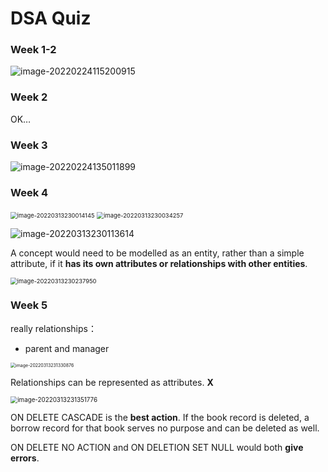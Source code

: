 # DSA Quiz

### Week 1-2

![image-20220224115200915](https://chqwer2.github.io/img/Typora/image-20220224115200915.png)

### Week 2

OK…

### Week 3



![image-20220224135011899](https://chqwer2.github.io/img/Typora/image-20220224135011899.png)

### Week 4

<img src="https://chqwer2.github.io/img/Typora/image-20220313230014145.png" alt="image-20220313230014145" style="zoom: 67%;" />

<img src="https://chqwer2.github.io/img/Typora/image-20220313230034257.png" alt="image-20220313230034257" style="zoom:67%;" />

![image-20220313230113614](https://chqwer2.github.io/img/Typora/image-20220313230113614.png)

A concept would need to be modelled as an entity, rather than a simple attribute, if it **has its own attributes or relationships with other entities**.

<img src="https://chqwer2.github.io/img/Typora/image-20220313230237950.png" alt="image-20220313230237950" style="zoom:67%;" />

### Week 5

 really relationships：

- parent and manager

<img src="https://chqwer2.github.io/img/Typora/image-20220313231330876.png" alt="image-20220313231330876" style="zoom:50%;" />

Relationships can be represented as attributes. **X**

<img src="https://chqwer2.github.io/img/Typora/image-20220313231351776.png" alt="image-20220313231351776" style="zoom:70%;" />

ON DELETE CASCADE is the **best action**. If the book record is deleted, a borrow record for that book serves no purpose and can be deleted as well.

ON DELETE NO ACTION and ON DELETION SET NULL would both **give errors**.

